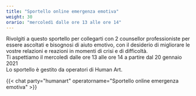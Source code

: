 ```yaml
---
title: "Sportello online emergenza emotiva"
weight: 30
orario: "mercoledì dalle ore 13 alle ore 14"
---
```


Rivolgiti a questo sportello per collegarti con 2 counsellor professioniste per essere ascoltati e bisognosi di aiuto emotivo, con il desiderio di migliorare le vostre relazioni e reazioni in momenti di crisi e di difficoltà.    
Ti aspettiamo il mercoledì dalle ore 13 alle ore 14 a partire dal 20 gennaio 2021   
Lo sportello è gestito da operatori di Human Art.

{{< chat party="humanart" operatorname="Sportello online emergenza emotiva" >}}
